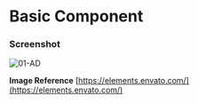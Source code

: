 # Basic Component

### Screenshot

![01-AD](https://github.com/iamhoonpark/html-css-fundamentals/assets/89704967/528c580c-2e07-4af7-a910-9f6248b5748b)

**Image Reference** [https://elements.envato.com/](https://elements.envato.com/)

